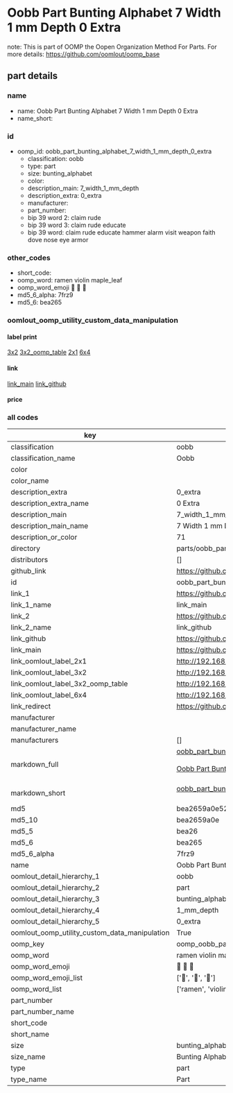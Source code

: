 # Oobb Part Bunting Alphabet 7 Width 1 mm Depth 0 Extra  

note: This is part of OOMP the Oopen Organization Method For Parts. For more details: https://github.com/oomlout/oomp_base

##  part details
  







### name
* name: Oobb Part Bunting Alphabet 7 Width 1 mm Depth 0 Extra
* name_short: 
### id
* oomp_id: oobb_part_bunting_alphabet_7_width_1_mm_depth_0_extra
  * classification: oobb
  * type: part
  * size: bunting_alphabet
  * color: 
  * description_main: 7_width_1_mm_depth
  * description_extra: 0_extra
  * manufacturer: 
  * part_number: 
  * bip 39 word 2: claim rude
  * bip 39 word 3: claim rude educate
  * bip 39 word: claim rude educate hammer alarm visit weapon faith dove nose eye armor

### other_codes
* short_code: 
* oomp_word: ramen violin maple_leaf
* oomp_word_emoji :ramen: :violin: :maple_leaf:
* md5_6_alpha: 7frz9
* md5_6: bea265






### oomlout_oomp_utility_custom_data_manipulation
#### label print
[3x2](http://192.168.1.245:1112/?label=oomp%207frz9)
[3x2_oomp_table](http://192.168.1.108:1112/?label=oomp%207frz9)
[2x1](http://192.168.1.242:1112/?label=oomp%207frz9)
[6x4](http://192.168.1.55:1112/?label=oomp%207frz9)    

#### link

[link_main](https://github.com/oomlout/oomlout_oomp_version_1_messy/tree/main/parts/oobb_part_bunting_alphabet_7_width_1_mm_depth_0_extra) [link_github](https://github.com/oomlout/oomlout_oomp_version_1_messy/tree/main/parts/oobb_part_bunting_alphabet_7_width_1_mm_depth_0_extra)                             

#### price







### all codes 
| key | value |  
| --- | --- |  
| classification | oobb |  
| classification_name | Oobb |  
| color |  |  
| color_name |  |  
| description_extra | 0_extra |  
| description_extra_name | 0 Extra |  
| description_main | 7_width_1_mm_depth |  
| description_main_name | 7 Width 1 mm Depth |  
| description_or_color | 71 |  
| directory | parts/oobb_part_bunting_alphabet_7_width_1_mm_depth_0_extra |  
| distributors | [] |  
| github_link | https://github.com/oomlout/oomlout_oomp_part_src/tree/main/parts/oobb_part_bunting_alphabet_7_width_1_mm_depth_0_extra |  
| id | oobb_part_bunting_alphabet_7_width_1_mm_depth_0_extra |  
| link_1 | https://github.com/oomlout/oomlout_oomp_version_1_messy/tree/main/parts/oobb_part_bunting_alphabet_7_width_1_mm_depth_0_extra |  
| link_1_name | link_main |  
| link_2 | https://github.com/oomlout/oomlout_oomp_version_1_messy/tree/main/parts/oobb_part_bunting_alphabet_7_width_1_mm_depth_0_extra |  
| link_2_name | link_github |  
| link_github | https://github.com/oomlout/oomlout_oomp_version_1_messy/tree/main/parts/oobb_part_bunting_alphabet_7_width_1_mm_depth_0_extra |  
| link_main | https://github.com/oomlout/oomlout_oomp_version_1_messy/tree/main/parts/oobb_part_bunting_alphabet_7_width_1_mm_depth_0_extra |  
| link_oomlout_label_2x1 | http://192.168.1.242:1112/?label=oomp%207frz9 |  
| link_oomlout_label_3x2 | http://192.168.1.245:1112/?label=oomp%207frz9 |  
| link_oomlout_label_3x2_oomp_table | http://192.168.1.108:1112/?label=oomp%207frz9 |  
| link_oomlout_label_6x4 | http://192.168.1.55:1112/?label=oomp%207frz9 |  
| link_redirect | https://github.com/oomlout/oomlout_oomp_version_1_messy/tree/main/parts/oobb_part_bunting_alphabet_7_width_1_mm_depth_0_extra |  
| manufacturer |  |  
| manufacturer_name |  |  
| manufacturers | [] |  
| markdown_full | [oobb_part_bunting_alphabet_7_width_1_mm_depth_0_extra](none)<br>[](none)<br>[Oobb Part Bunting Alphabet 7 Width 1 Mm Depth 0 Extra](none)<br><br> |  
| markdown_short | [oobb_part_bunting_alphabet_7_width_1_mm_depth_0_extra](none)<br><br> |  
| md5 | bea2659a0e521f0bd302e6888d2f394d |  
| md5_10 | bea2659a0e |  
| md5_5 | bea26 |  
| md5_6 | bea265 |  
| md5_6_alpha | 7frz9 |  
| name | Oobb Part Bunting Alphabet 7 Width 1 mm Depth 0 Extra |  
| oomlout_detail_hierarchy_1 | oobb |  
| oomlout_detail_hierarchy_2 | part |  
| oomlout_detail_hierarchy_3 | bunting_alphabet |  
| oomlout_detail_hierarchy_4 | 1_mm_depth |  
| oomlout_detail_hierarchy_5 | 0_extra |  
| oomlout_oomp_utility_custom_data_manipulation | True |  
| oomp_key | oomp_oobb_part_bunting_alphabet_7_width_1_mm_depth_0_extra |  
| oomp_word | ramen violin maple_leaf |  
| oomp_word_emoji | :ramen: :violin: :maple_leaf: |  
| oomp_word_emoji_list | [':ramen:', ':violin:', ':maple_leaf:'] |  
| oomp_word_list | ['ramen', 'violin', 'maple_leaf'] |  
| part_number |  |  
| part_number_name |  |  
| short_code |  |  
| short_name |  |  
| size | bunting_alphabet |  
| size_name | Bunting Alphabet |  
| type | part |  
| type_name | Part |  
